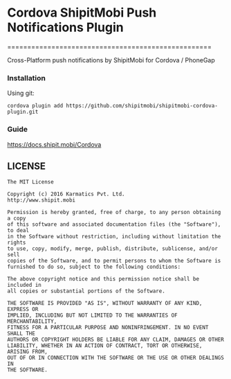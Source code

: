 # Cordova ShipitMobi Push Notifications Plugin
===================================================

Cross-Platform push notifications by ShipitMobi for Cordova / PhoneGap

### Installation

Using git:

```
cordova plugin add https://github.com/shipitmobi/shipitmobi-cordova-plugin.git
```

### Guide

https://docs.shipit.mobi/Cordova


## LICENSE

	The MIT License
	
	Copyright (c) 2016 Karmatics Pvt. Ltd.
	http://www.shipit.mobi
	
	Permission is hereby granted, free of charge, to any person obtaining a copy
	of this software and associated documentation files (the "Software"), to deal
	in the Software without restriction, including without limitation the rights
	to use, copy, modify, merge, publish, distribute, sublicense, and/or sell
	copies of the Software, and to permit persons to whom the Software is
	furnished to do so, subject to the following conditions:
	
	The above copyright notice and this permission notice shall be included in
	all copies or substantial portions of the Software.
	
	THE SOFTWARE IS PROVIDED "AS IS", WITHOUT WARRANTY OF ANY KIND, EXPRESS OR
	IMPLIED, INCLUDING BUT NOT LIMITED TO THE WARRANTIES OF MERCHANTABILITY,
	FITNESS FOR A PARTICULAR PURPOSE AND NONINFRINGEMENT. IN NO EVENT SHALL THE
	AUTHORS OR COPYRIGHT HOLDERS BE LIABLE FOR ANY CLAIM, DAMAGES OR OTHER
	LIABILITY, WHETHER IN AN ACTION OF CONTRACT, TORT OR OTHERWISE, ARISING FROM,
	OUT OF OR IN CONNECTION WITH THE SOFTWARE OR THE USE OR OTHER DEALINGS IN
	THE SOFTWARE.
